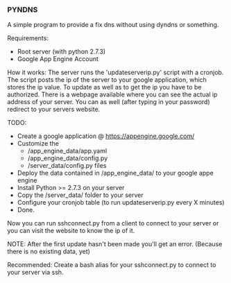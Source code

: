 ### PYNDNS

A simple program to provide a fix dns without using dyndns or something.

Requirements:

- Root server (with python 2.7.3)
- Google App Engine Account


How it works:
The server runs the 'updateserverip.py' script with a cronjob.
The script posts the ip of the server to your google application,
which stores the ip value. To update as well as to get the ip you 
have to be authorized. There is a webpage available where you can
see the actual ip address of your server.
You can as well (after typing in your password) redirect to your
servers website.



TODO:
- Create a google application @ https://appengine.google.com/
- Customize the 
	- /app_engine_data/app.yaml 
	- /app_engine_data/config.py
	- /server_data/config.py
  files
- Deploy the data contained in /app_engine_data/ to your google appe engine
- Install Python >= 2.7.3 on your server
- Copy the /server_data/ folder to your server
- Configure your cronjob table (to run updateserverip.py every X minutes)
- Done.


Now you can run sshconnect.py from a client to connect to your server or
you can visit the website to know the ip of it.


NOTE: After the first update hasn't been made you'll get an error.
(Because there is no existing data, yet)


Recommended:
Create a bash alias for your sshconnect.py to connect to your server via ssh.

